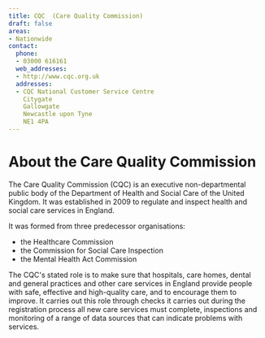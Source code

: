 ```yaml
---
title: CQC  (Care Quality Commission)
draft: false
areas:
- Nationwide
contact:
  phone:
  - 03000 616161
  web_addresses:
  - http://www.cqc.org.uk
  addresses:
  - CQC National Customer Service Centre
    Citygate
    Gallowgate
    Newcastle upon Tyne
    NE1 4PA
---
```


# About the Care Quality Commission

The Care Quality Commission (CQC) is an executive non-departmental public body
of the Department of Health and Social Care of the United Kingdom. It was
established in 2009 to regulate and inspect health and social care services in
England.

It was formed from three predecessor organisations:

* the Healthcare Commission
* the Commission for Social Care Inspection
* the Mental Health Act Commission

The CQC's stated role is to make sure that hospitals, care homes, dental and
general practices and other care services in England provide people with safe,
effective and high-quality care, and to encourage them to improve. It carries
out this role through checks it carries out during the registration process all
new care services must complete, inspections and monitoring of a range of data
sources that can indicate problems with services.
